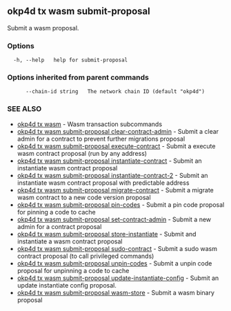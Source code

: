 ## okp4d tx wasm submit-proposal

Submit a wasm proposal.

### Options

```
  -h, --help   help for submit-proposal
```

### Options inherited from parent commands

```
      --chain-id string   The network chain ID (default "okp4d")
```

### SEE ALSO

* [okp4d tx wasm](okp4d_tx_wasm.md)	 - Wasm transaction subcommands
* [okp4d tx wasm submit-proposal clear-contract-admin](okp4d_tx_wasm_submit-proposal_clear-contract-admin.md)	 - Submit a clear admin for a contract to prevent further migrations proposal
* [okp4d tx wasm submit-proposal execute-contract](okp4d_tx_wasm_submit-proposal_execute-contract.md)	 - Submit a execute wasm contract proposal (run by any address)
* [okp4d tx wasm submit-proposal instantiate-contract](okp4d_tx_wasm_submit-proposal_instantiate-contract.md)	 - Submit an instantiate wasm contract proposal
* [okp4d tx wasm submit-proposal instantiate-contract-2](okp4d_tx_wasm_submit-proposal_instantiate-contract-2.md)	 - Submit an instantiate wasm contract proposal with predictable address
* [okp4d tx wasm submit-proposal migrate-contract](okp4d_tx_wasm_submit-proposal_migrate-contract.md)	 - Submit a migrate wasm contract to a new code version proposal
* [okp4d tx wasm submit-proposal pin-codes](okp4d_tx_wasm_submit-proposal_pin-codes.md)	 - Submit a pin code proposal for pinning a code to cache
* [okp4d tx wasm submit-proposal set-contract-admin](okp4d_tx_wasm_submit-proposal_set-contract-admin.md)	 - Submit a new admin for a contract proposal
* [okp4d tx wasm submit-proposal store-instantiate](okp4d_tx_wasm_submit-proposal_store-instantiate.md)	 - Submit and instantiate a wasm contract proposal
* [okp4d tx wasm submit-proposal sudo-contract](okp4d_tx_wasm_submit-proposal_sudo-contract.md)	 - Submit a sudo wasm contract proposal (to call privileged commands)
* [okp4d tx wasm submit-proposal unpin-codes](okp4d_tx_wasm_submit-proposal_unpin-codes.md)	 - Submit a unpin code proposal for unpinning a code to cache
* [okp4d tx wasm submit-proposal update-instantiate-config](okp4d_tx_wasm_submit-proposal_update-instantiate-config.md)	 - Submit an update instantiate config proposal.
* [okp4d tx wasm submit-proposal wasm-store](okp4d_tx_wasm_submit-proposal_wasm-store.md)	 - Submit a wasm binary proposal
